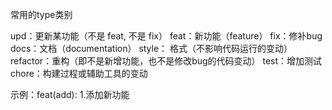 常用的type类别

upd：更新某功能（不是 feat, 不是 fix）
feat：新功能（feature）
fix：修补bug
docs：文档（documentation）
style： 格式（不影响代码运行的变动）
refactor：重构（即不是新增功能，也不是修改bug的代码变动）
test：增加测试
chore：构建过程或辅助工具的变动

示例：feat(add):  1.添加新功能